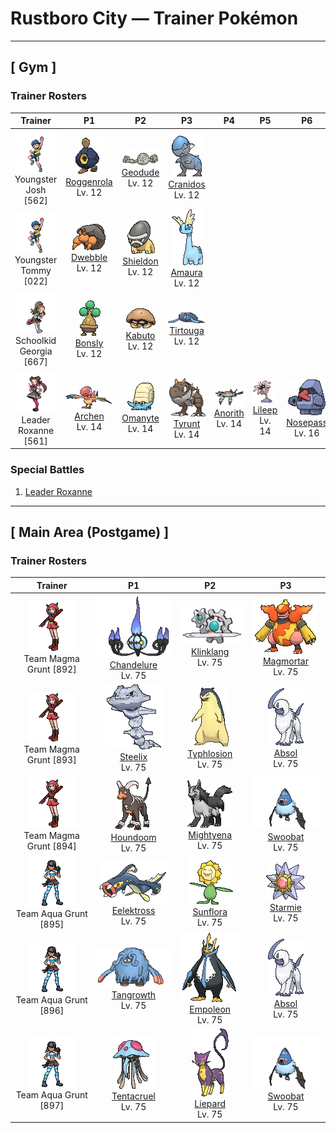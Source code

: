 # Rustboro City — Trainer Pokémon

---

## [ Gym ]

### Trainer Rosters

| Trainer | P1 | P2 | P3 | P4 | P5 | P6 |
|:-------:|:--:|:--:|:--:|:--:|:--:|:--:|
| ![Youngster Josh](../../assets/trainers/youngster.png "Youngster Josh")<br>Youngster Josh [562] | <div class="sprite-cell">![Roggenrola](../../assets/sprites/roggenrola/front.gif "Roggenrola: They were discovered a hundred years ago in an earthquake fissure. Inside each one is an energy core.")<br>[Roggenrola](../../pokemon/roggenrola.md)<br>Lv. 12</div> | <div class="sprite-cell">![Geodude](../../assets/sprites/geodude/front.gif "Geodude: When Geodude sleeps deeply, it buries itself halfway into the ground. It will not awaken even if hikers step on it unwittingly. In the morning, this Pokémon rolls downhill in search of food.")<br>[Geodude](../../pokemon/geodude.md)<br>Lv. 12</div> | <div class="sprite-cell">![Cranidos](../../assets/sprites/cranidos/front.gif "Cranidos: A lifelong jungle dweller from 100 million years ago, it would snap obstructing trees with headbutts.")<br>[Cranidos](../../pokemon/cranidos.md)<br>Lv. 12</div> |
| ![Youngster Tommy](../../assets/trainers/youngster.png "Youngster Tommy")<br>Youngster Tommy [022] | <div class="sprite-cell">![Dwebble](../../assets/sprites/dwebble/front.gif "Dwebble: When it finds a stone of a suitable size, it secretes a liquid from its mouth to open up a hole to crawl into.")<br>[Dwebble](../../pokemon/dwebble.md)<br>Lv. 12</div> | <div class="sprite-cell">![Shieldon](../../assets/sprites/shieldon/front.gif "Shieldon: It was generated from a fossil dug out of a layer of clay that was older than anyone knows. It has a sturdy face.")<br>[Shieldon](../../pokemon/shieldon.md)<br>Lv. 12</div> | <div class="sprite-cell">![Amaura](../../assets/sprites/amaura/front.gif "Amaura: This calm Pokémon lived in a cold land where there were no violent predators like Tyrantrum.")<br>[Amaura](../../pokemon/amaura.md)<br>Lv. 12</div> |
| ![Schoolkid Georgia](../../assets/trainers/schoolkid.png "Schoolkid Georgia")<br>Schoolkid Georgia [667] | <div class="sprite-cell">![Bonsly](../../assets/sprites/bonsly/front.gif "Bonsly: It prefers an arid atmosphere. It leaks water that looks like tears when adjusting its moisture level.")<br>[Bonsly](../../pokemon/bonsly.md)<br>Lv. 12</div> | <div class="sprite-cell">![Kabuto](../../assets/sprites/kabuto/front.gif "Kabuto: Kabuto is a Pokémon that has been regenerated from a fossil. However, in extremely rare cases, living examples have been discovered. The Pokémon has not changed at all for 300 million years.")<br>[Kabuto](../../pokemon/kabuto.md)<br>Lv. 12</div> | <div class="sprite-cell">![Tirtouga](../../assets/sprites/tirtouga/front.gif "Tirtouga: Restored from a fossil, this Pokémon can dive to depths beyond half a mile.")<br>[Tirtouga](../../pokemon/tirtouga.md)<br>Lv. 12</div> |
| ![Leader Roxanne](../../assets/important_trainers/roxanne.png "Leader Roxanne")<br>Leader Roxanne [561] | <div class="sprite-cell">![Archen](../../assets/sprites/archen/front.gif "Archen: Said to be an ancestor of bird Pokémon, they were unable to fly and moved about by hopping from one branch to another.")<br>[Archen](../../pokemon/archen.md)<br>Lv. 14</div> | <div class="sprite-cell">![Omanyte](../../assets/sprites/omanyte/front.gif "Omanyte: Omanyte is one of the ancient and long-since-extinct Pokémon that have been regenerated from fossils by people. If attacked by an enemy, it withdraws itself inside its hard shell.")<br>[Omanyte](../../pokemon/omanyte.md)<br>Lv. 14</div> | <div class="sprite-cell">![Tyrunt](../../assets/sprites/tyrunt/front.gif "Tyrunt: Its immense jaws have enough destructive force that it can chew up an automobile. It lived 100 million years ago.")<br>[Tyrunt](../../pokemon/tyrunt.md)<br>Lv. 14</div> | <div class="sprite-cell">![Anorith](../../assets/sprites/anorith/front.gif "Anorith: Anorith is said to be a type of Pokémon predecessor, with eight wings at the sides of its body. This Pokémon swam in the primordial sea by undulating these eight wings.")<br>[Anorith](../../pokemon/anorith.md)<br>Lv. 14</div> | <div class="sprite-cell">![Lileep](../../assets/sprites/lileep/front.gif "Lileep: Lileep is an ancient Pokémon that was regenerated from a fossil. It remains permanently anchored to a rock. From its immobile perch, this Pokémon intently scans for prey with its two eyes.")<br>[Lileep](../../pokemon/lileep.md)<br>Lv. 14</div> | <div class="sprite-cell">![Nosepass](../../assets/sprites/nosepass/front.gif "Nosepass: Nosepass had been said to be completely unmoving, with its magnetic nose pointed due north. However, close observation has revealed that the Pokémon actually moves by a little over 3/8 of an inch every year.")<br>[Nosepass](../../pokemon/nosepass.md)<br>Lv. 16</div> |

### Special Battles

1. [Leader Roxanne](special_battles.md#leader-roxanne)

---

## [ Main Area (Postgame) ]

### Trainer Rosters

| Trainer | P1 | P2 | P3 |
|:-------:|:--:|:--:|:--:|
| ![Team Magma Grunt](../../assets/trainers/magma_grunt.png "Team Magma Grunt")<br>Team Magma Grunt [892] | <div class="sprite-cell">![Chandelure](../../assets/sprites/chandelure/front.gif "Chandelure: The spirits burned up in its ominous flame lose their way and wander this world forever.")<br>[Chandelure](../../pokemon/chandelure.md)<br>Lv. 75</div> | <div class="sprite-cell">![Klinklang](../../assets/sprites/klinklang/front.gif "Klinklang: Its red core functions as an energy tank. It fires the charged energy through its spikes into an area.")<br>[Klinklang](../../pokemon/klinklang.md)<br>Lv. 75</div> | <div class="sprite-cell">![Magmortar](../../assets/sprites/magmortar/front.gif "Magmortar: It blasts fireballs of over 3,600 degrees Fahrenheit out of its arms. Its breath also sears and sizzles.")<br>[Magmortar](../../pokemon/magmortar.md)<br>Lv. 75</div> |
| ![Team Magma Grunt](../../assets/trainers/magma_grunt.png "Team Magma Grunt")<br>Team Magma Grunt [893] | <div class="sprite-cell">![Steelix](../../assets/sprites/steelix/front.gif "Steelix: Steelix lives even further underground than Onix. This Pokémon is known to dig toward the earth’s core. There are records of this Pokémon reaching a depth of over six-tenths of a mile underground.")<br>[Steelix](../../pokemon/steelix.md)<br>Lv. 75</div> | <div class="sprite-cell">![Typhlosion](../../assets/sprites/typhlosion/front.gif "Typhlosion: Typhlosion obscures itself behind a shimmering heat haze that it creates using its intensely hot flames. This Pokémon creates blazing explosive blasts that burn everything to cinders.")<br>[Typhlosion](../../pokemon/typhlosion.md)<br>Lv. 75</div> | <div class="sprite-cell">![Absol](../../assets/sprites/absol/front.gif "Absol: Absol has the ability to foretell the coming of natural disasters. It lives in a harsh, rugged mountain environment. This Pokémon very rarely ventures down from the mountains.")<br>[Absol](../../pokemon/absol.md)<br>Lv. 75</div> |
| ![Team Magma Grunt](../../assets/trainers/magma_grunt.png "Team Magma Grunt")<br>Team Magma Grunt [894] | <div class="sprite-cell">![Houndoom](../../assets/sprites/houndoom/front.gif "Houndoom: In a Houndoom pack, the one with its horns raked sharply toward the back serves a leadership role. These Pokémon choose their leader by fighting among themselves.")<br>[Houndoom](../../pokemon/houndoom.md)<br>Lv. 75</div> | <div class="sprite-cell">![Mightyena](../../assets/sprites/mightyena/front.gif "Mightyena: Mightyena travel and act as a pack in the wild. The memory of its life in the wild compels the Pokémon to obey only those Trainers that it recognizes to possess superior skill.")<br>[Mightyena](../../pokemon/mightyena.md)<br>Lv. 75</div> | <div class="sprite-cell">![Swoobat](../../assets/sprites/swoobat/front.gif "Swoobat: Anyone who comes into contact with the ultrasonic waves emitted by a courting male experiences a positive mood shift.")<br>[Swoobat](../../pokemon/swoobat.md)<br>Lv. 75</div> |
| ![Team Aqua Grunt](../../assets/trainers/aqua_grunt.png "Team Aqua Grunt")<br>Team Aqua Grunt [895] | <div class="sprite-cell">![Eelektross](../../assets/sprites/eelektross/front.gif "Eelektross: They crawl out of the ocean using their arms. They will attack prey on shore and immediately drag it into the ocean.")<br>[Eelektross](../../pokemon/eelektross.md)<br>Lv. 75</div> | <div class="sprite-cell">![Sunflora](../../assets/sprites/sunflora/front.gif "Sunflora: Sunflora converts solar energy into nutrition. It moves around actively in the daytime when it is warm. It stops moving as soon as the sun goes down for the night.")<br>[Sunflora](../../pokemon/sunflora.md)<br>Lv. 75</div> | <div class="sprite-cell">![Starmie](../../assets/sprites/starmie/front.gif "Starmie: Starmie swims through water by spinning its star-shaped body as if it were a propeller on a ship. The core at the center of this Pokémon’s body glows in seven colors.")<br>[Starmie](../../pokemon/starmie.md)<br>Lv. 75</div> |
| ![Team Aqua Grunt](../../assets/trainers/aqua_grunt.png "Team Aqua Grunt")<br>Team Aqua Grunt [896] | <div class="sprite-cell">![Tangrowth](../../assets/sprites/tangrowth/front.gif "Tangrowth: Its vines grow so profusely that, in the warm season, you can’t even see its eyes.")<br>[Tangrowth](../../pokemon/tangrowth.md)<br>Lv. 75</div> | <div class="sprite-cell">![Empoleon](../../assets/sprites/empoleon/front.gif "Empoleon: The three horns that extend from its beak attest to its power. The leader has the biggest horns.")<br>[Empoleon](../../pokemon/empoleon.md)<br>Lv. 75</div> | <div class="sprite-cell">![Absol](../../assets/sprites/absol/front.gif "Absol: Absol has the ability to foretell the coming of natural disasters. It lives in a harsh, rugged mountain environment. This Pokémon very rarely ventures down from the mountains.")<br>[Absol](../../pokemon/absol.md)<br>Lv. 75</div> |
| ![Team Aqua Grunt](../../assets/trainers/aqua_grunt.png "Team Aqua Grunt")<br>Team Aqua Grunt [897] | <div class="sprite-cell">![Tentacruel](../../assets/sprites/tentacruel/front.gif "Tentacruel: Tentacruel has tentacles that can be freely elongated and shortened at will. It ensnares prey with its tentacles and weakens the prey by dosing it with a harsh toxin. It can catch up to 80 prey at the same time.")<br>[Tentacruel](../../pokemon/tentacruel.md)<br>Lv. 75</div> | <div class="sprite-cell">![Liepard](../../assets/sprites/liepard/front.gif "Liepard: Stealthily, it sneaks up on its target, striking from behind before its victim has a chance to react.")<br>[Liepard](../../pokemon/liepard.md)<br>Lv. 75</div> | <div class="sprite-cell">![Swoobat](../../assets/sprites/swoobat/front.gif "Swoobat: Anyone who comes into contact with the ultrasonic waves emitted by a courting male experiences a positive mood shift.")<br>[Swoobat](../../pokemon/swoobat.md)<br>Lv. 75</div> |

